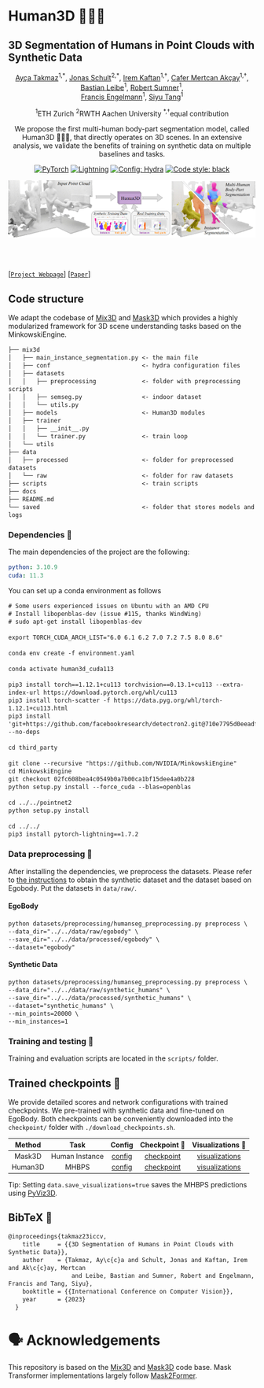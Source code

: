 # Human3D 🧑‍🤝‍🧑
## 3D Segmentation of Humans in Point Clouds with Synthetic Data
<div align="center">
<a href="https://aycatakmaz.github.io/">Ay&#231;a Takmaz</a><sup>1,*</sup>,
<a href="https://jonasschult.github.io/">Jonas Schult</a><sup>2,*</sup>,
<a href="https://ikaftan.github.io/">Irem Kaftan</a><sup>1,†</sup>,
<a href="https://cmakcay.github.io/">Cafer Mertcan Ak&#231;ay</a><sup>1,†</sup>,
<a href="https://www.vision.rwth-aachen.de/person/1/">Bastian Leibe</a><sup>1</sup>,
<a href="https://people.inf.ethz.ch/~sumnerb/">Robert Sumner</a><sup>1</sup>,
<br />
<a href="https://francisengelmann.github.io/">Francis Engelmann</a><sup>1</sup>,
<a href="https://inf.ethz.ch/people/person-detail.MjYyNzgw.TGlzdC8zMDQsLTg3NDc3NjI0MQ==.html">Siyu Tang</a><sup>1</sup>

<sup>1</sup>ETH Zurich
<sup>2</sup>RWTH Aachen University
<sup>*,†</sup>equal contribution

We propose the first multi-human body-part segmentation model, called Human3D 🧑‍🤝‍🧑, that directly operates on 3D scenes. In an extensive analysis, we validate the benefits of training on synthetic data on multiple baselines and tasks. 

<a href="https://pytorch.org/get-started/locally/"><img alt="PyTorch" src="https://img.shields.io/badge/PyTorch-ee4c2c?logo=pytorch&logoColor=white"></a>
<a href="https://pytorchlightning.ai/"><img alt="Lightning" src="https://img.shields.io/badge/-Lightning-792ee5?logo=pytorchlightning&logoColor=white"></a>
<a href="https://hydra.cc/"><img alt="Config: Hydra" src="https://img.shields.io/badge/Config-Hydra-89b8cd"></a>
<a href="https://github.com/psf/black"><img alt="Code style: black" src="https://img.shields.io/badge/code%20style-black-000000.svg"></a>

![teaser](./docs/assets/teaser.jpg)

</div>
<br><br>

[[`Project Webpage`](https://human-3d.github.io/)]    [[`Paper`](https://human-3d.github.io/assets/Human3D_paper.pdf)]


## Code structure
We adapt the codebase of [Mix3D](https://github.com/kumuji/mix3d) and [Mask3D](https://github.com/kumuji/mix3d) which provides a highly modularized framework for 3D scene understanding tasks based on the MinkowskiEngine.

```
├── mix3d
│   ├── main_instance_segmentation.py <- the main file
│   ├── conf                          <- hydra configuration files
│   ├── datasets
│   │   ├── preprocessing             <- folder with preprocessing scripts
│   │   ├── semseg.py                 <- indoor dataset
│   │   └── utils.py        
│   ├── models                        <- Human3D modules
│   ├── trainer
│   │   ├── __init__.py
│   │   └── trainer.py                <- train loop
│   └── utils
├── data
│   ├── processed                     <- folder for preprocessed datasets
│   └── raw                           <- folder for raw datasets
├── scripts                           <- train scripts
├── docs
├── README.md
└── saved                             <- folder that stores models and logs
```


### Dependencies :memo:
The main dependencies of the project are the following:
```yaml
python: 3.10.9
cuda: 11.3
```
You can set up a conda environment as follows
```
# Some users experienced issues on Ubuntu with an AMD CPU
# Install libopenblas-dev (issue #115, thanks WindWing)
# sudo apt-get install libopenblas-dev

export TORCH_CUDA_ARCH_LIST="6.0 6.1 6.2 7.0 7.2 7.5 8.0 8.6"

conda env create -f environment.yaml

conda activate human3d_cuda113

pip3 install torch==1.12.1+cu113 torchvision==0.13.1+cu113 --extra-index-url https://download.pytorch.org/whl/cu113
pip3 install torch-scatter -f https://data.pyg.org/whl/torch-1.12.1+cu113.html
pip3 install 'git+https://github.com/facebookresearch/detectron2.git@710e7795d0eeadf9def0e7ef957eea13532e34cf' --no-deps

cd third_party

git clone --recursive "https://github.com/NVIDIA/MinkowskiEngine"
cd MinkowskiEngine
git checkout 02fc608bea4c0549b0a7b00ca1bf15dee4a0b228
python setup.py install --force_cuda --blas=openblas

cd ../../pointnet2
python setup.py install

cd ../../
pip3 install pytorch-lightning==1.7.2
```


### Data preprocessing :hammer:
After installing the dependencies, we preprocess the datasets.
Please refer to [the instructions](https://human-3d.github.io/dataset/) to obtain the synthetic dataset and the dataset based on Egobody.
Put the datasets in `data/raw/`.

#### EgoBody

```
python datasets/preprocessing/humanseg_preprocessing.py preprocess \
--data_dir="../../data/raw/egobody" \
--save_dir="../../data/processed/egobody" \
--dataset="egobody"
```

#### Synthetic Data

```
python datasets/preprocessing/humanseg_preprocessing.py preprocess \
--data_dir="../../data/raw/synthetic_humans" \
--save_dir="../../data/processed/synthetic_humans" \
--dataset="synthetic_humans" \
--min_points=20000 \
--min_instances=1
```

### Training and testing :train2:
Training and evaluation scripts are located in the `scripts/` folder.

## Trained checkpoints :floppy_disk:
We provide detailed scores and network configurations with trained checkpoints.
We pre-trained with synthetic data and fine-tuned on EgoBody.
Both checkpoints can be conveniently downloaded into the `checkpoint/` folder with `./download_checkpoints.sh`.

| Method | Task | Config | Checkpoint :floppy_disk: | Visualizations :telescope:
|:-:|:-:|:-:|:-:|:-:|
| Mask3D | Human Instance | [config](scripts/eval/eval_mask3d.sh) | [checkpoint](https://omnomnom.vision.rwth-aachen.de/data/human3d/checkpoints/mask3d.ckpt) | [visualizations](https://omnomnom.vision.rwth-aachen.de/data/human3d/visualizations/egobody/human_instance/)
| Human3D | MHBPS | [config](scripts/eval/eval_human3d.sh) | [checkpoint](https://omnomnom.vision.rwth-aachen.de/data/human3d/checkpoints/human3d.ckpt) | [visualizations](https://omnomnom.vision.rwth-aachen.de/data/human3d/visualizations/egobody/mhbps/)

Tip: Setting `data.save_visualizations=true` saves the MHBPS predictions using [PyViz3D](https://github.com/francisengelmann/PyViz3D).


## BibTeX :pray:
```
@inproceedings{takmaz23iccv,
    title     = {{3D Segmentation of Humans in Point Clouds with Synthetic Data}},
    author    = {Takmaz, Ay\c{c}a and Schult, Jonas and Kaftan, Irem and Ak\c{c}ay, Mertcan 
                  and Leibe, Bastian and Sumner, Robert and Engelmann, Francis and Tang, Siyu},
    booktitle = {{International Conference on Computer Vision}},
    year      = {2023}
  }
```

# 🗣️ Acknowledgements

This repository is based on the [Mix3D](https://github.com/kumuji/mix3d) and [Mask3D](https://github.com/JonasSchult/Mask3D) code base.
Mask Transformer implementations largely follow [Mask2Former](https://github.com/facebookresearch/Mask2Former).
